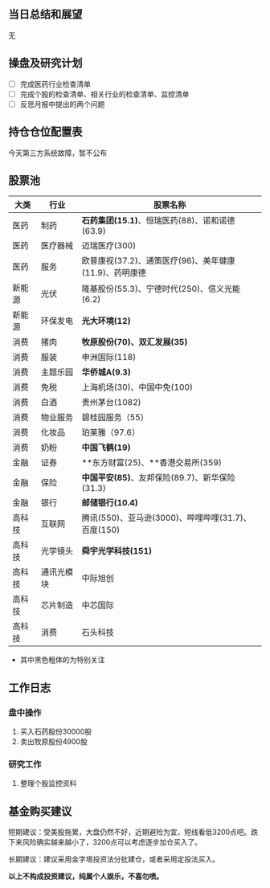## 当日总结和展望

无

## 操盘及研究计划

- [ ] 完成医药行业检查清单
- [ ] 完成个股的检查清单、相关行业的检查清单、监控清单
- [ ] 反思月报中提出的两个问题

## 持仓仓位配置表

今天第三方系统故障，暂不公布

## 股票池

| 大类   | 行业       | 股票名称                                               |
| ------ | ---------- | ------------------------------------------------------ |
| 医药   | 制药       | **石药集团(15.1)**、恒瑞医药(88)、诺和诺德(63.9)       |
| 医药   | 医疗器械   | 迈瑞医疗(300)                                          |
| 医药   | 服务       | 欧普康视(37.2)、通策医疗(96)、美年健康(11.9)、药明康德 |
| 新能源 | 光伏       | 隆基股份(55.3)、宁德时代(250)、信义光能(6.2)           |
| 新能源 | 环保发电   | **光大环境(12)**                                       |
| 消费   | 猪肉       | **牧原股份(70)、双汇发展(35)**                         |
| 消费   | 服装       | 申洲国际(118)                                          |
| 消费   | 主题乐园   | **华侨城A(9.3)**                                       |
| 消费   | 免税       | 上海机场(30)、中国中免(100)                            |
| 消费   | 白酒       | 贵州茅台(1082)                                         |
| 消费   | 物业服务   | 碧桂园服务（55）                                       |
| 消费   | 化妆品     | 珀莱雅（97.6）                                         |
| 消费   | 奶粉       | **中国飞鹤(19)**                                       |
| 金融   | 证券       | **东方财富(25)、**香港交易所(359)                      |
| 金融   | 保险       | **中国平安(85)**、友邦保险(89.7)、新华保险(31.3)       |
| 金融   | 银行       | **邮储银行(10.4)**                                     |
| 高科技 | 互联网     | 腾讯(550)、亚马逊(3000)、哔哩哔哩(31.7)、百度(150)     |
| 高科技 | 光学镜头   | **舜宇光学科技(151)**                                  |
| 高科技 | 通讯光模块 | 中际旭创                                               |
| 高科技 | 芯片制造   | 中芯国际                                               |
| 高科技 | 消费       | 石头科技                                               |

* 其中黑色粗体的为特别关注

## 工作日志

### 盘中操作

1. 买入石药股份30000股
2. 卖出牧原股份4900股

### 研究工作

1. 整理个股监控资料

## 基金购买建议

短期建议：受美股拖累，大盘仍然不好，近期避险为宜，短线看低3200点吧。跌下来风险确实越来越小了，3200点可以考虑逐步加仓买入了。

长期建议：建议采用金字塔投资法分批建仓，或者采用定投法买入。

**以上不构成投资建议，纯属个人娱乐，不喜勿喷。**

